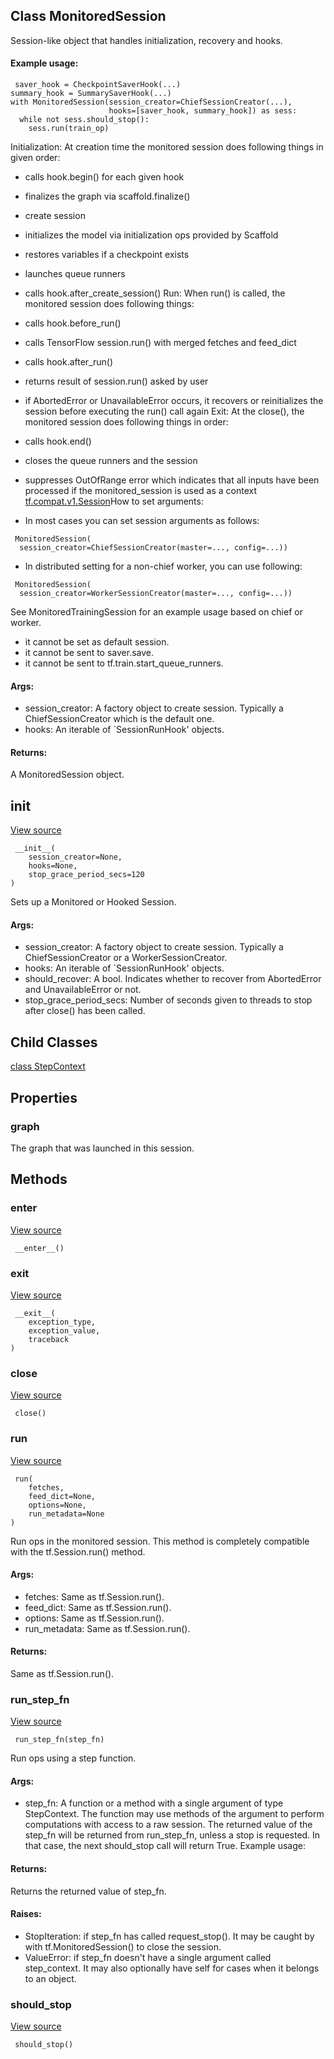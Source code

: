 ## Class MonitoredSession
Session-like object that handles initialization, recovery and hooks.
#### Example usage:

```
 saver_hook = CheckpointSaverHook(...)
summary_hook = SummarySaverHook(...)
with MonitoredSession(session_creator=ChiefSessionCreator(...),
                      hooks=[saver_hook, summary_hook]) as sess:
  while not sess.should_stop():
    sess.run(train_op)
```
Initialization: At creation time the monitored session does following things in given order:
- calls hook.begin() for each given hook
- finalizes the graph via scaffold.finalize()
- create session
- initializes the model via initialization ops provided by Scaffold
- restores variables if a checkpoint exists
- launches queue runners
- calls hook.after_create_session()
Run: When run() is called, the monitored session does following things:
- calls hook.before_run()
- calls TensorFlow session.run() with merged fetches and feed_dict
- calls hook.after_run()
- returns result of session.run() asked by user
- if AbortedError or UnavailableError occurs, it recovers or reinitializes the session before executing the run() call again
Exit: At the close(), the monitored session does following things in order:
- calls hook.end()
- closes the queue runners and the session
- suppresses OutOfRange error which indicates that all inputs have been processed if the monitored_session is used as a context
[tf.compat.v1.Session](https://tensorflow.google.cn/api_docs/python/tf/compat/v1/Session)How to set  arguments:

- In most cases you can set session arguments as follows:

```
 MonitoredSession(
  session_creator=ChiefSessionCreator(master=..., config=...))
```
- In distributed setting for a non-chief worker, you can use following:

```
 MonitoredSession(
  session_creator=WorkerSessionCreator(master=..., config=...))
```
See MonitoredTrainingSession for an example usage based on chief or worker.
- it cannot be set as default session.
- it cannot be sent to saver.save.
- it cannot be sent to tf.train.start_queue_runners.
#### Args:
- session_creator: A factory object to create session. Typically a ChiefSessionCreator which is the default one.
- hooks: An iterable of `SessionRunHook' objects.
#### Returns:
A MonitoredSession object.
## __init__
[View source](https://github.com/tensorflow/tensorflow/blob/r2.0/tensorflow/python/training/monitored_session.py#L1006-L1014)


```
 __init__(
    session_creator=None,
    hooks=None,
    stop_grace_period_secs=120
)
```
Sets up a Monitored or Hooked Session.
#### Args:
- session_creator: A factory object to create session. Typically a ChiefSessionCreator or a WorkerSessionCreator.
- hooks: An iterable of `SessionRunHook' objects.
- should_recover: A bool. Indicates whether to recover from AbortedError and UnavailableError or not.
- stop_grace_period_secs: Number of seconds given to threads to stop after close() has been called.
## Child Classes
[class StepContext](https://tensorflow.google.cn/api_docs/python/tf/compat/v1/train/MonitoredSession/StepContext)

## Properties
### graph
The graph that was launched in this session.
## Methods
### __enter__
[View source](https://github.com/tensorflow/tensorflow/blob/r2.0/tensorflow/python/training/monitored_session.py#L855-L856)


```
 __enter__()
```
### __exit__
[View source](https://github.com/tensorflow/tensorflow/blob/r2.0/tensorflow/python/training/monitored_session.py#L858-L863)


```
 __exit__(
    exception_type,
    exception_value,
    traceback
)
```
### close
[View source](https://github.com/tensorflow/tensorflow/blob/r2.0/tensorflow/python/training/monitored_session.py#L852-L853)


```
 close()
```
### run
[View source](https://github.com/tensorflow/tensorflow/blob/r2.0/tensorflow/python/training/monitored_session.py#L736-L754)


```
 run(
    fetches,
    feed_dict=None,
    options=None,
    run_metadata=None
)
```
Run ops in the monitored session.
This method is completely compatible with the tf.Session.run() method.
#### Args:
- fetches: Same as tf.Session.run().
- feed_dict: Same as tf.Session.run().
- options: Same as tf.Session.run().
- run_metadata: Same as tf.Session.run().
#### Returns:
Same as tf.Session.run().
### run_step_fn
[View source](https://github.com/tensorflow/tensorflow/blob/r2.0/tensorflow/python/training/monitored_session.py#L756-L810)


```
 run_step_fn(step_fn)
```
Run ops using a step function.
#### Args:
- step_fn: A function or a method with a single argument of type StepContext. The function may use methods of the argument to perform computations with access to a raw session. The returned value of the step_fn will be returned from run_step_fn, unless a stop is requested. In that case, the next should_stop call will return True. Example usage:
#### Returns:
Returns the returned value of step_fn.
#### Raises:
- StopIteration: if step_fn has called request_stop(). It may be caught by with tf.MonitoredSession() to close the session.
- ValueError: if step_fn doesn't have a single argument called step_context. It may also optionally have self for cases when it belongs to an object.
### should_stop
[View source](https://github.com/tensorflow/tensorflow/blob/r2.0/tensorflow/python/training/monitored_session.py#L849-L850)


```
 should_stop()
```
